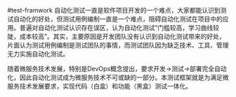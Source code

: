 #test-framwork
<a>    自动化测试一直是软件项目开发的一个难点，大家都能认识到测试自动化的好处，但测试用例编制一直是一个难点，阻碍自动化测试在项目中的应用。普遍对自动化测试认识存在误区，认为自动化测试“门槛较高，学习曲线较陡，成本较高”。其实，主要原因是开发团队没有认识到自动化测试带来的好处，片面认为测试用例编制是测试团队的事情，而测试团队因为缺乏技术、工具、管理无力实施自动化测试。</a>
<P>随着微服务技术发展，特别是DevOps概念提出，要求开发->测试->部署完全自动化，因此自动化测试成为微服务技术不可或缺的一部分。本测试框架就是为满足微服务技术发展要求，实现代码（白盒）和功能（黑盒）测试一体化。</P>

